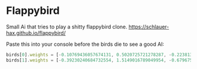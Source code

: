 # Flappybird

Small Ai that tries to play a shitty flappybird clone. https://schlauer-hax.github.io/flappybird/

Paste this into your console before the birds die to see a good AI:
```javascript
birds[0].weights = [-0.10769436057674131, 0.5020725721278287, -0.22381380924331395, 0.8391195485821452]; 
birds[1].weights = [-0.39230240684732554, 1.5149016789049954, -0.6796751374269032, 2.782210299941119];
```